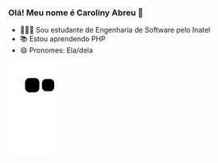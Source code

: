 ### Olá! Meu nome é Caroliny Abreu 🤗

- 👩🏻‍🎓 Sou estudante de Engenharia de Software pelo Inatel
- 📚 Estou aprendendo PHP
- 😄 Pronomes: Ela/dela



 
 ![Snake animation](https://github.com/carolinyat/carolinyat/blob/output/github-contribution-grid-snake.svg)
 

</div>

